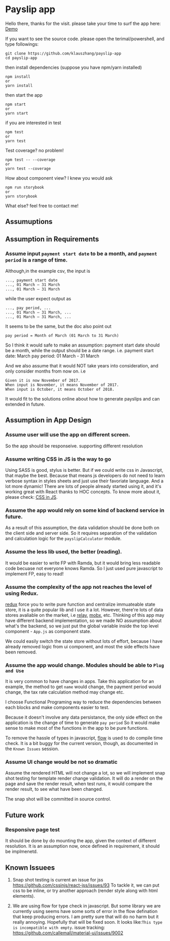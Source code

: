 # Payslip app

Hello there, thanks for the visit. please take your time to surf the app here: [Demo](https://klauszhang.github.io/payslip-demo/)

If you want to see the source code. please open the terimal/powershell, and type followings:
```
git clone https://github.com/klauszhang/payslip-app
cd payslip-app
```

then install dependencies (suppose you have npm/yarn installed)
```
npm install
or 
yarn install
```

then start the app

```
npm start
or 
yarn start
```

if you are interested in test
```
npm test
or 
yarn test
```

Test coverage? no problem!
```
npm test -- --coverage
or
yarn test --coverage
```

How about component view? I knew you would ask
```
npm run storybook
or
yarn storybook
```

What else? feel free to contact me! 



## Assumuptions

## Assumption in Requirements

### Assume input `payment start date` to be a month, and `payment period` is a range of time.

  Although,in the example csv, the input is
  ```
  ..., payment start date
  ..., 01 March – 31 March
  ..., 01 March – 31 March
  ```

  while the user expect output as
  ```
  ..., pay period, ...
  ..., 01 March – 31 March, ...
  ..., 01 March – 31 March, ...
  ```
It seems to be the same, but the doc also point out 
```
pay period = Month of March (01 March to 31 March)
```

So I think it would safe to make an assumption: payment start date should be a month, while the output should be a date range. i.e.
payment start date: March
pay period: 01 March - 31 March

And we also assume that it would NOT take years into consideration, and only consider months from now on. i.e
```
Given it is now November of 2017.
When input is November, it means November of 2017. 
When input is October, it means October of 2018.
```

It would fit to the solutions online about how to generate payslips and can extended in future.

## Assumption in App Design




### Assume user will use the app on different screen.
So the app should be responseive. supporting different resolution

### Assume writing CSS in JS is the way to go
Using SASS is good, stylus is better. But if we could write css in Javascript, that maybe the best. Because that means js developers do not need to learn verbose syntax in styles sheets and just use their favoriate language. And a lot more dynamic! There are lots of people already started using it, and it's working great with React thanks to HOC concepts.
To know more about it, please check: [CSS in JS](http://cssinjs.org/).


### Assume the app would rely on some kind of backend service in future.
As a result of this assumption, the data validation should be done both on the client side and server side. So it requires separation of the validation and calculation logic for the `payslipCalculator` module.


### Assume the less lib used, the better (reading).
It would be easier to write FP with Ramda, but it would bring less readable code becuase not everyone knows Ramda. So I just used pure javascript to implement FP, easy to read!


### Assume the complexity of the app not reaches the level of using Redux.
[redux](http://redux.js.org/) force you to write pure function and centralize immuateable state store, it is a quite popular lib and I use it a lot. However, there're lots of data stores avaliable on the market, i.e [relay](https://facebook.github.io/relay/), [mobx](https://github.com/mobxjs/mobx), etc. Thinking of this app may have different backend implementation, so we made NO assumption about what's the backend, so we just put the global variable inside the top level component - `App.js` as component state.

We could easily switch the state store without lots of effort, because I have already removed logic from ui component, and most the side effects have been removed.

### Assume the app would change. Modules should be able to `Plug and Use`
It is very common to have changes in apps. Take this application for an example, the method to get `name` would change, the payment period would change, the tax rate calculation method may change etc.

I choose Functional Programing way to reduce the dependencies between each blocks and make components easier to test. 

Because it doesn't involve any data persistance, the only side effect on the application is the change of time to generate `pay period` So it would make sense to make most of the functions in the app to be pure functions.

To remove the hassle of types in javascript, [flow](https://flow.org/) is used to do compile time check. It is a bit buggy for the current version, though, as documented in the `Known Issues` session.

### Assume UI change would be not so dramatic
Assume the rendered HTML will not change a lot, so we will implement snap shot testing for template render change validation. It will do a render on the page and save the render result, when test runs, it would compare the render result, to see what have been changed.

The snap shot will be committed in source control.


## Future work
### Responsive page test 
It should be done by do mounting the app, given the context of different resolution. It is an assumption now, once defined in requirement, it should be implmenetd.



## Known Issuees

1. Snap shot testing is current an issue for jss
https://github.com/cssinjs/react-jss/issues/93
To tackle it, we can put css to be inline, or try another approach (render style along with html elements).

2. We are using flow for type check in javascript. But some library we are currently using seems have some sorts of error in the flow defination that keep producing errors. I am pretty sure that will do no harm but it really annoying. Hopefully that will be fixed soon. It looks like:`This type is incompatible with empty`. issue tracking: https://github.com/callemall/material-ui/issues/9002